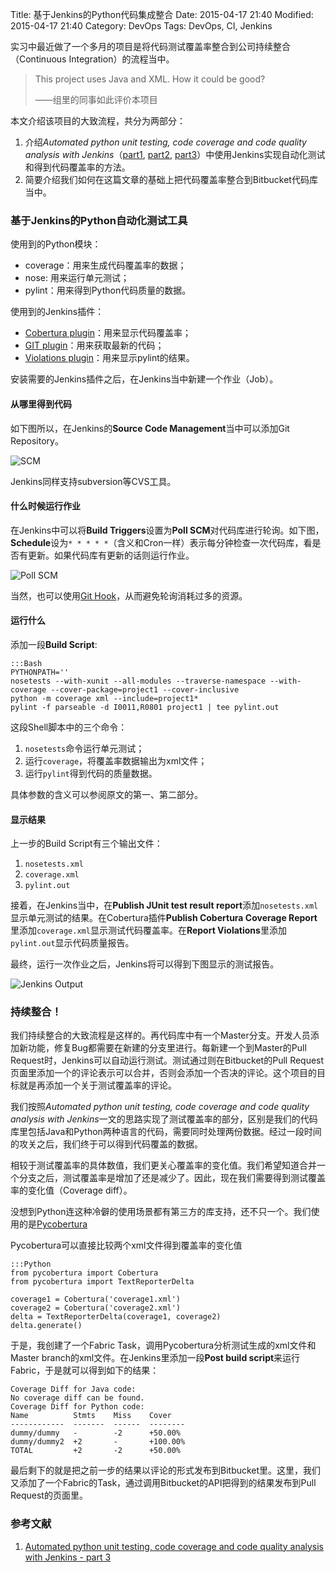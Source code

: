 Title: 基于Jenkins的Python代码集成整合
Date: 2015-04-17 21:40
Modified: 2015-04-17 21:40
Category: DevOps
Tags: DevOps, CI, Jenkins

实习中最近做了一个多月的项目是将代码测试覆盖率整合到公司持续整合（Continuous Integration）的流程当中。

> This project uses Java and XML. How it could be good?
>
>  ——组里的同事如此评价本项目

本文介绍该项目的大致流程，共分为两部分：

1. 介绍*Automated python unit testing, code coverage and code quality analysis with Jenkins*（[part1](http://bhfsteve.blogspot.com/2012/04/automated-python-unit-testing-code.html), [part2](http://bhfsteve.blogspot.com/2012/04/automated-python-unit-testing-code_20.html), [part3](http://bhfsteve.blogspot.com/2012/04/automated-python-unit-testing-code_27.html)）中使用Jenkins实现自动化测试和得到代码覆盖率的方法。
2. 简要介绍我们如何在这篇文章的基础上把代码覆盖率整合到Bitbucket代码库当中。

### 基于Jenkins的Python自动化测试工具

使用到的Python模块：

* coverage：用来生成代码覆盖率的数据；
* nose: 用来运行单元测试；
* pylint：用来得到Python代码质量的数据。

使用到的Jenkins插件：

* [Cobertura plugin](https://wiki.jenkins-ci.org/display/JENKINS/Cobertura+Plugin)：用来显示代码覆盖率；
* [GIT plugin](https://wiki.jenkins-ci.org/display/JENKINS/Git+Plugin)：用来获取最新的代码；
* [Violations plugin](https://wiki.jenkins-ci.org/display/JENKINS/Violations)：用来显示pylint的结果。

安装需要的Jenkins插件之后，在Jenkins当中新建一个作业（Job）。

#### 从哪里得到代码

如下图所以，在Jenkins的**Source Code Management**当中可以添加Git Repository。

![SCM](http://2.bp.blogspot.com/-hDwb_sbJZHk/T5lzDbCT76I/AAAAAAAAADg/adELp3TAeV8/s1600/Source+code.png)

Jenkins同样支持subversion等CVS工具。

#### 什么时候运行作业

在Jenkins中可以将**Build Triggers**设置为**Poll SCM**对代码库进行轮询。如下图，**Schedule**设为`* * * * *`（含义和Cron一样）表示每分钟检查一次代码库，看是否有更新。如果代码库有更新的话则运行作业。

![Poll SCM](http://3.bp.blogspot.com/-DewpmzsyWZo/T5lzXqPVOlI/AAAAAAAAADo/OA2Fxd1YTzY/s1600/Build+triggers.png)

当然，也可以使用[Git Hook](http://git-scm.com/book/zh/v2/Customizing-Git-Git-Hooks)，从而避免轮询消耗过多的资源。

#### 运行什么

添加一段**Build Script**:

	:::Bash
	PYTHONPATH=''
	nosetests --with-xunit --all-modules --traverse-namespace --with-coverage --cover-package=project1 --cover-inclusive
	python -m coverage xml --include=project1*
	pylint -f parseable -d I0011,R0801 project1 | tee pylint.out

这段Shell脚本中的三个命令：

1. `nosetests`命令运行单元测试；
2. 运行`coverage`，将覆盖率数据输出为xml文件；
3. 运行`pylint`得到代码的质量数据。

具体参数的含义可以参阅原文的第一、第二部分。

#### 显示结果

上一步的Build Script有三个输出文件：

1. `nosetests.xml`
2. `coverage.xml`
3. `pylint.out`

接着，在Jenkins当中，在**Publish JUnit test result report**添加`nosetests.xml`显示单元测试的结果。在Cobertura插件**Publish Cobertura Coverage Report**里添加`coverage.xml`显示测试代码覆盖率。在**Report Violations**里添加`pylint.out`显示代码质量报告。

最终，运行一次作业之后，Jenkins将可以得到下图显示的测试报告。

![Jenkins Output](http://4.bp.blogspot.com/-f_YtJcTOQ64/T5qnlOiE35I/AAAAAAAAAF8/l5Nl_YvRSuM/s1600/jenkins+after+logout+added.png)

### 持续整合！

我们持续整合的大致流程是这样的。再代码库中有一个Master分支。开发人员添加新功能，修复Bug都需要在新建的分支里进行。每新建一个到Master的Pull Request时，Jenkins可以自动运行测试。测试通过则在Bitbucket的Pull Request页面里添加一个的评论表示可以合并，否则会添加一个否决的评论。这个项目的目标就是再添加一个关于测试覆盖率的评论。

我们按照*Automated python unit testing, code coverage and code quality analysis with Jenkins*一文的思路实现了测试覆盖率的部分，区别是我们的代码库里包括Java和Python两种语言的代码，需要同时处理两份数据。经过一段时间的攻关之后，我们终于可以得到代码覆盖的数据。

相较于测试覆盖率的具体数值，我们更关心覆盖率的变化值。我们希望知道合并一个分支之后，测试覆盖率是增加了还是减少了。因此，现在我们需要得到测试覆盖率的变化值（Coverage diff）。

没想到Python连这种冷僻的使用场景都有第三方的库支持，还不只一个。我们使用的是[Pycobertura](https://github.com/SurveyMonkey/pycobertura)

Pycobertura可以直接比较两个xml文件得到覆盖率的变化值

	:::Python
	from pycobertura import Cobertura
	from pycobertura import TextReporterDelta

	coverage1 = Cobertura('coverage1.xml')
	coverage2 = Cobertura('coverage2.xml')
	delta = TextReporterDelta(coverage1, coverage2)
	delta.generate()

于是，我创建了一个Fabric Task，调用Pycobertura分析测试生成的xml文件和Master branch的xml文件。在Jenkins里添加一段**Post build script**来运行Fabric，于是就可以得到如下的结果：

```
Coverage Diff for Java code:
No coverage diff can be found.
Coverage Diff for Python code:
Name          Stmts    Miss    Cover    
------------  -------  ------  --------  
dummy/dummy   -        -2      +50.00%   
dummy/dummy2  +2       -       +100.00%
TOTAL         +2       -2      +50.00%
```

最后剩下的就是把之前一步的结果以评论的形式发布到Bitbucket里。这里，我们又添加了一个Fabric的Task，通过调用Bitbucket的API把得到的结果发布到Pull Request的页面里。

### 参考文献

1. [Automated python unit testing, code coverage and code quality analysis with Jenkins - part 3](http://bhfsteve.blogspot.com/2012/04/automated-python-unit-testing-code_27.html)